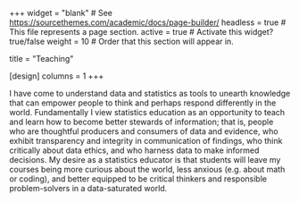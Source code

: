 +++
widget = "blank"  # See https://sourcethemes.com/academic/docs/page-builder/
headless = true  # This file represents a page section.
active = true  # Activate this widget? true/false
weight = 10  # Order that this section will appear in.

title = "Teaching"

[design]
  columns = 1
+++

I have come to understand data and statistics as tools to unearth knowledge that can empower people to think and perhaps respond differently in the world. Fundamentally I view statistics education as an opportunity to teach and learn how to become better stewards of information; that is, people who are thoughtful producers and consumers of data and evidence, who exhibit transparency and integrity in communication of findings, who think critically about data ethics, and who harness data to make informed decisions. My desire as a statistics educator is that students will leave my courses being more curious about the world, less anxious (e.g. about math or coding), and better equipped to be critical thinkers and responsible problem-solvers in a data-saturated world.
